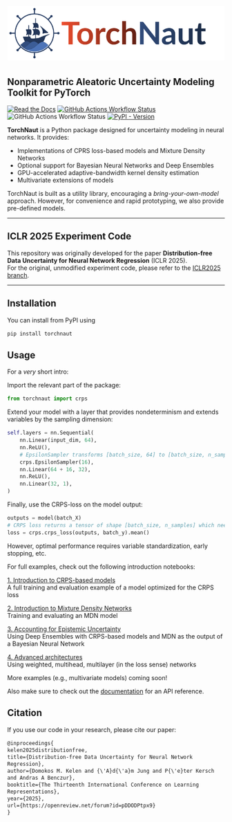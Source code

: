 # ![TorchNaut](https://github.com/proto-n/torch-naut/raw/main/static/naut-text.png)

## Nonparametric Aleatoric Uncertainty Modeling Toolkit for PyTorch

[![Read the Docs](https://img.shields.io/readthedocs/torch-naut?style=for-the-badge&logo=readthedocs)](https://torch-naut.readthedocs.io/en/latest/)
[![GitHub Actions Workflow Status](https://img.shields.io/github/actions/workflow/status/proto-n/torch-naut/python-package.yml?style=for-the-badge&logo=github)](https://github.com/proto-n/torch-naut/actions/workflows/python-package.yml)
![GitHub Actions Workflow Status](https://img.shields.io/github/actions/workflow/status/proto-n/torch-naut/python-publish.yml?style=for-the-badge&label=package)
[![PyPI - Version](https://img.shields.io/pypi/v/torchnaut?style=for-the-badge)](https://pypi.org/project/torchnaut/)

**TorchNaut** is a Python package designed for uncertainty modeling in neural networks. It provides:

- Implementations of CPRS loss-based models and Mixture Density Networks  
- Optional support for Bayesian Neural Networks and Deep Ensembles  
- GPU-accelerated adaptive-bandwidth kernel density estimation  
- Multivariate extensions of models  

TorchNaut is built as a utility library, encouraging a *bring-your-own-model* approach. However, for convenience and rapid prototyping, we also provide pre-defined models.



---

## ICLR 2025 Experiment Code

This repository was originally developed for the paper **Distribution-free Data Uncertainty for Neural Network Regression** (ICLR 2025).  
For the original, unmodified experiment code, please refer to the [ICLR2025 branch](https://github.com/proto-n/torch-naut/tree/iclr2025).

---

## Installation

You can install from PyPI using
```bash
pip install torchnaut
```

## Usage

For a *very* short intro:

Import the relevant part of the package:
```python
from torchnaut import crps
```

Extend your model with a layer that provides nondeterminism and extends variables by the sampling dimension:
```python
self.layers = nn.Sequential(
    nn.Linear(input_dim, 64),
    nn.ReLU(),
    # EpsilonSampler transforms [batch_size, 64] to [batch_size, n_samples, 64 + 16] and fills the last 16 columns with samples from the standard normal distribution.
    crps.EpsilonSampler(16), 
    nn.Linear(64 + 16, 32),
    nn.ReLU(),
    nn.Linear(32, 1),
)
```

Finally, use the CRPS-loss on the model output:
```python
outputs = model(batch_X)
# CRPS loss returns a tensor of shape [batch_size, n_samples] which needs to be reduced to a scalar.
loss = crps.crps_loss(outputs, batch_y).mean()
```

However, optimal performance requires variable standardization, early stopping, etc.

For full examples, check out the following introduction notebooks:

[1. Introduction to CRPS-based models](https://github.com/proto-n/torch-naut/blob/main/examples/1_intro_crps.ipynb)  
A full training and evaluation example of a model optimized for the CRPS loss

[2. Introduction to Mixture Density Networks](https://github.com/proto-n/torch-naut/blob/main/examples/2_intro_mdn.ipynb)  
Training and evaluating an MDN model

[3. Accounting for Epistemic Uncertainty](https://github.com/proto-n/torch-naut/blob/main/examples/3_compare_epistemic.ipynb)  
Using Deep Ensembles with CRPS-based models and MDN as the output of a Bayesian Neural Network

[4. Advanced architectures](https://github.com/proto-n/torch-naut/blob/main/examples/4_weighted_crps.ipynb)  
Using weighted, multihead, multilayer (in the loss sense) networks

More examples (e.g., multivariate models) coming soon!

Also make sure to check out the [documentation](https://torch-naut.readthedocs.io/en/latest/) for an API reference.

## Citation

If you use our code in your research, please cite our paper:  
```
@inproceedings{
kelen2025distributionfree,
title={Distribution-free Data Uncertainty for Neural Network Regression},
author={Domokos M. Kelen and {\'A}d{\'a}m Jung and P{\'e}ter Kersch and Andras A Benczur},
booktitle={The Thirteenth International Conference on Learning Representations},
year={2025},
url={https://openreview.net/forum?id=pDDODPtpx9}
}
```
